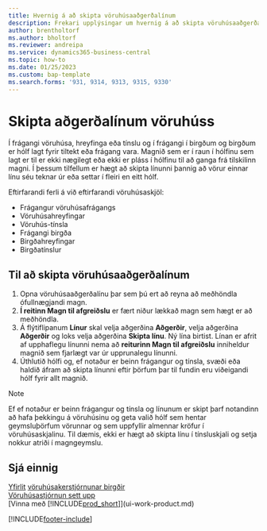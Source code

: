 ```yaml
---
title: Hvernig á að skipta vöruhúsaaðgerðalínum
description: Frekari upplýsingar um hvernig á að skipta vöruhúsaaðgerðalínum ef tiltæk afkastageta í leiðbeinandi hólfi er ekki nægileg.
author: brentholtorf
ms.author: bholtorf
ms.reviewer: andreipa
ms.service: dynamics365-business-central
ms.topic: how-to
ms.date: 01/25/2023
ms.custom: bap-template
ms.search.forms: '931, 9314, 9313, 9315, 9330'
---
```

# <a name="split-warehouse-activity-lines"></a><a name="split-warehouse-activity-lines"></a>Skipta aðgerðalínum vöruhúss

Í frágangi vöruhúsa, hreyfinga eða tínslu og í frágangi í birgðum og birgðum er hólf lagt fyrir tiltekt eða frágang vara. Magnið sem er í raun í hólfinu sem lagt er til er ekki nægilegt eða ekki er pláss í hólfinu til að ganga frá tilskilinn magni. Í þessum tilfellum er hægt að skipta línunni þannig að vörur einnar línu séu teknar úr eða settar í fleiri en eitt hólf.  

Eftirfarandi ferli á við eftirfarandi vöruhúsaskjöl:

* Frágangur vöruhúsafrágangs
* Vöruhúsahreyfingar
* Vöruhús-tínsla
* Frágangi birgða
* Birgðahreyfingar
* Birgðatínslur  

## <a name="to-split-warehouse-activity-lines"></a><a name="to-split-warehouse-activity-lines"></a>Til að skipta vöruhúsaaðgerðalínum

1. Opna vöruhúsaaðgerðalínu þar sem þú ert að reyna að meðhöndla ófullnægjandi magn.  
2.  **Í reitinn Magn til afgreiðslu**  er fært niður lækkað magn sem hægt er að meðhöndla.  
3. Á flýtiflipanum **Línur** skal velja aðgerðina **Aðgerðir**, velja aðgerðina **Aðgerðir** og loks velja aðgerðina **Skipta línu**. Ný lína birtist. Línan er afrit af upphaflegu línunni nema að  **reiturinn Magn til afgreiðslu**  inniheldur magnið sem fjarlægt var úr upprunalegu línunni.  
4. Úthlutið hólfi og, ef notaður er beinn frágangur og tínsla, svæði eða haldið áfram að skipta línunni eftir þörfum þar til fundin eru viðeigandi hólf fyrir allt magnið.  

> [!NOTE]  
> Ef ef notaður er beinn frágangur og tínsla og línunum er skipt þarf notandinn að hafa þekkingu á vöruhúsinu og geta valið hólf sem hentar geymsluþörfum vörunnar og sem uppfyllir almennar kröfur í vöruhúsaskjalinu. Til dæmis, ekki er hægt að skipta línu í tínsluskjali og setja nokkur atriði í magngeymslu.  

## <a name="see-also"></a><a name="see-also"></a>Sjá einnig

[Yfirlit](design-details-warehouse-management.md)
[vöruhúsakerstjórnunar birgðir](inventory-manage-inventory.md)  
[Vöruhúsastjórnun sett upp](warehouse-setup-warehouse.md)  
[Vinna með [!INCLUDE[prod_short](includes/prod_short.md)]](ui-work-product.md)


[!INCLUDE[footer-include](includes/footer-banner.md)]
